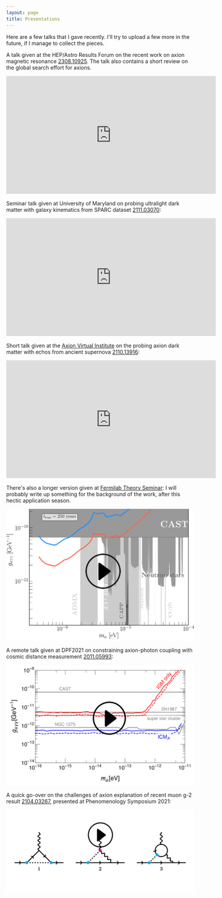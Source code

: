 ```yaml
---
layout: page
title: Presentations
---
```

<!-- cover-img: /assets/img/talks_getty_614138202_2000133520009280253_328692.jpg -->

Here are a few talks that I gave recently. I'll try to upload a few more in the future, if I manage to collect the pieces.


A talk given at the HEP/Astro Results Forum on the recent work on axion magnetic resonance <a href="https://arxiv.org/abs/2308.10925" target="_blank">2308.10925</a>. The talk also contains a short review on the global search effort for axions.
<div style="text-align: center;">
<iframe width="560" height="315" src="https://www.youtube.com/embed/vOHD7jkysn0?si=GKtd8bY_r7RSxg01" title="YouTube video player" frameborder="0" allow="accelerometer; autoplay; clipboard-write; encrypted-media; gyroscope; picture-in-picture; web-share" allowfullscreen></iframe>
  </div>


Seminar talk given at University of Maryland on probing ultralight dark matter with galaxy kinematics from SPARC dataset <a href="https://arxiv.org/abs/2111.03070" target="_blank">2111.03070</a>:
<div style="text-align: center;">
  <iframe width="560" height="315" src="https://www.youtube.com/embed/nKK0MxEvBHA" title="YouTube video player" frameborder="0" allow="accelerometer; autoplay; clipboard-write; encrypted-media; gyroscope; picture-in-picture" allowfullscreen></iframe>
  </div>



Short talk given at the <!-- [Axion Virtual Institute](https://www.youtube.com/c/VirtualAxionInstitute/videos) -->
<a href="https://www.youtube.com/c/VirtualAxionInstitute/videos" target="_blank">Axion Virtual Institute</a> on the probing axion dark matter with echos from ancient supernova [2110.13916](https://arxiv.org/abs/2110.13916):
<div style="text-align: center;">
  <iframe width="560" height="315" src="https://www.youtube.com/embed/5bIxzW2moLk" title="YouTube video player" frameborder="0" allow="accelerometer; autoplay; clipboard-write; encrypted-media; gyroscope; picture-in-picture" allowfullscreen></iframe>
  </div>


There's also a longer version given at <a href="https://theory.fnal.gov/events/event/tbd-bsm-12/" target="_blank">Fermilab Theory Seminar</a>:<!-- University of Chicago, KCTP seminar, on probing the axion echo from ancient supernova remnants. -->
I will probably write up something for the background of the work, after this hectic application season.
<div onclick="this.nextElementSibling.style.display='block'; this.style.display='none'">
  <img src="/assets/img/self_gen/cover_KCTPtalk_play.png" style="cursor:pointer" />
</div>
<div style="display:none">
  <iframe width="560" height="315" src="https://www.youtube.com/embed/Q4iuQQKhyoQ" title="YouTube video player" frameborder="0" allow="accelerometer; autoplay=1; clipboard-write; encrypted-media; gyroscope; picture-in-picture" allowfullscreen></iframe>
</div>
 
<!-- <div onclick="this.nextElementSibling.style.display='block'; this.style.display='none'"> -->
<!--   <img src="/assets/img/self_gen/cover_KCTPtalk_play.png" style="cursor:pointer" /> -->
<!-- </div> -->
<!-- <div style="display:none"> -->
<!--   <iframe width="560" height="315" src="https://www.youtube.com/embed/ZKwqyCiw-Xw" title="YouTube video player" frameborder="0" allow="accelerometer; autoplay=1; clipboard-write; encrypted-media; gyroscope; picture-in-picture" allowfullscreen></iframe> -->
<!-- </div> -->


A remote talk given at DPF2021 on constraining axion-photon coupling with cosmic distance measurement <a href="https://arxiv.org/abs/2011.05993" target="_blank">2011.05993</a>:

<!-- <div style="text-align: left;"> -->
<!-- <iframe width="560" height="315" src="https://www.youtube.com/embed/xRZwg1zqcL4" title="YouTube video player" frameborder="0" allow="accelerometer; autoplay; clipboard-write; encrypted-media; gyroscope; picture-in-picture" allowfullscreen></iframe> -->
<!-- </div> -->
<div onclick="this.nextElementSibling.style.display='block'; this.style.display='none'">
  <img src="/assets/img/self_gen/cover_cosmicdist_play.png" style="cursor:pointer" />
</div>
<div style="display:none">
  <div style="text-align: left;">
    <iframe width="560" height="315" src="https://www.youtube.com/embed/xRZwg1zqcL4" title="YouTube video player" frameborder="0" allow="accelerometer; autoplay; clipboard-write; encrypted-media; gyroscope; picture-in-picture" allowfullscreen></iframe>
  </div>
</div>



A quick go-over on the challenges of axion explanation of recent muon g-2 result <a href="https://arxiv.org/abs/2104.03267">2104.03267</a>, presented at Phenomenology Symposium 2021:

<div onclick="this.nextElementSibling.style.display='block'; this.style.display='none'">
  <img src="/assets/img/self_gen/cover_gm2_play.png" style="cursor:pointer" />
</div>
<div style="display:none">
  <div style="text-align: left;">
    <iframe width="560" height="315" src="https://www.youtube.com/embed/JYrNsNg1_rw" title="YouTube video player" frameborder="0" allow="accelerometer; autoplay; clipboard-write; encrypted-media; gyroscope; picture-in-picture" allowfullscreen></iframe>
  </div>
</div>
